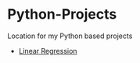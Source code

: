 # Python-Projects
Location for my Python based projects


- [Linear Regression](www.ismaelisak.coom)
